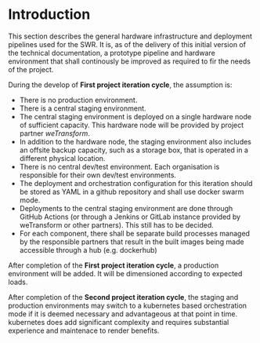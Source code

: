 # Introduction

This section describes the general hardware infrastructure and deployment pipelines used for the SWR. It is, as of the delivery of this initial version of the technical documentation, a prototype pipeline and hardware environment that shall continously be improved as required to fir the needs of the project.

During the develop of **First project iteration cycle**, the assumption is:

- There is no production environment.
- There is a central staging environment.
- The central staging environment is deployed on a single hardware node of sufficient capacity. This hardware node will be provided by project partner _weTransform_.
- In addition to the hardware node, the staging environment also includes an offsite backup capacity, such as a storage box, that is operated in a different physical location.
- There is no central dev/test environment. Each organisation is responsible for their own dev/test environments.
- The deployment and orchestration configuration for this iteration should be stored as YAML in a github repository and shall use docker swarm mode.
- Deployments to the central staging environment are done through GitHub Actions (or through a Jenkins or GitLab instance provided by weTransform or other partners). This still has to be decided.
- For each component, there shall be separate build processes managed by the responsible partners that result in the built images being made accessible through a hub (e.g. dockerhub)

After completion of the **First project iteration cycle**, a production environment will be added. It will be dimensioned according to expected loads.

After completion of the **Second project iteration cycle**, the staging and production environments may switch to a kubernetes based orchestration mode if it is deemed necessary and advantageous at that point in time. kubernetes does add significant complexity and requires substantial experience and maintenace to render benefits.

